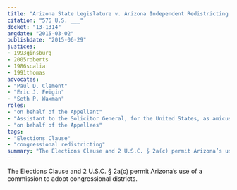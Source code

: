 ```yaml
---
title: "Arizona State Legislature v. Arizona Independent Redistricting Commission"
citation: "576 U.S. ___"
docket: "13-1314"
argdate: "2015-03-02"
publishdate: "2015-06-29"
justices:
- 1993ginsburg
- 2005roberts
- 1986scalia
- 1991thomas
advocates:
- "Paul D. Clement"
- "Eric J. Feigin"
- "Seth P. Waxman"
roles:
- "on behalf of the Appellant"
- "Assistant to the Solicitor General, for the United States, as amicus curiae, supporting the Appellees"
- "on behalf of the Appellees"
tags:
- "Elections Clause"
- "congressional redistricting"
summary: "The Elections Clause and 2 U.S.C. § 2a(c) permit Arizona’s use of a commission to adopt congressional districts."
---
```

The Elections Clause and 2 U.S.C. § 2a(c) permit Arizona’s use of a commission to adopt congressional districts.
